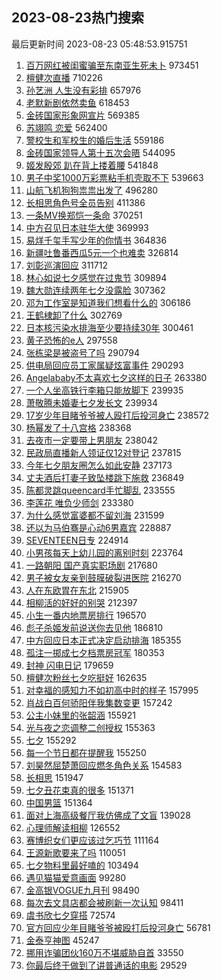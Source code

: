 ## 2023-08-23热门搜索 
最后更新时间 2023-08-23 05:48:53.915751 
1. [百万网红被闺蜜骗至东南亚生死未卜](https://s.weibo.com/weibo?q=%23%E7%99%BE%E4%B8%87%E7%BD%91%E7%BA%A2%E8%A2%AB%E9%97%BA%E8%9C%9C%E9%AA%97%E8%87%B3%E4%B8%9C%E5%8D%97%E4%BA%9A%E7%94%9F%E6%AD%BB%E6%9C%AA%E5%8D%9C%23&t=31&band_rank=48&Refer=top) 973451
1. [檀健次直播](https://s.weibo.com/weibo?q=%E6%AA%80%E5%81%A5%E6%AC%A1%E7%9B%B4%E6%92%AD&t=31&band_rank=1&Refer=top) 710226
1. [孙艺洲 人生没有彩排](https://s.weibo.com/weibo?q=%E5%AD%99%E8%89%BA%E6%B4%B2%20%E4%BA%BA%E7%94%9F%E6%B2%A1%E6%9C%89%E5%BD%A9%E6%8E%92&t=31&band_rank=29&Refer=top) 657976
1. [老默新剧依然卖鱼](https://s.weibo.com/weibo?q=%23%E8%80%81%E9%BB%98%E6%96%B0%E5%89%A7%E4%BE%9D%E7%84%B6%E5%8D%96%E9%B1%BC%23&t=31&band_rank=27&Refer=top) 618453
1. [金砖国家形象网宣片](https://s.weibo.com/weibo?q=%23%E9%87%91%E7%A0%96%E5%9B%BD%E5%AE%B6%E5%BD%A2%E8%B1%A1%E7%BD%91%E5%AE%A3%E7%89%87%23&t=31&band_rank=3&Refer=top) 569385
1. [苏翊鸣 恋爱](https://s.weibo.com/weibo?q=%E8%8B%8F%E7%BF%8A%E9%B8%A3%20%E6%81%8B%E7%88%B1&t=31&band_rank=4&Refer=top) 562400
1. [警校生和军校生的婚后生活](https://s.weibo.com/weibo?q=%E8%AD%A6%E6%A0%A1%E7%94%9F%E5%92%8C%E5%86%9B%E6%A0%A1%E7%94%9F%E7%9A%84%E5%A9%9A%E5%90%8E%E7%94%9F%E6%B4%BB&t=31&band_rank=17&Refer=top) 559186
1. [金砖国家领导人第十五次会晤](https://s.weibo.com/weibo?q=%23%E9%87%91%E7%A0%96%E5%9B%BD%E5%AE%B6%E9%A2%86%E5%AF%BC%E4%BA%BA%E7%AC%AC%E5%8D%81%E4%BA%94%E6%AC%A1%E4%BC%9A%E6%99%A4%23&t=31&band_rank=3&Refer=top) 544095
1. [姬发殷郊 趴在背上搂着腰](https://s.weibo.com/weibo?q=%E5%A7%AC%E5%8F%91%E6%AE%B7%E9%83%8A%20%E8%B6%B4%E5%9C%A8%E8%83%8C%E4%B8%8A%E6%90%82%E7%9D%80%E8%85%B0&t=31&band_rank=5&Refer=top) 541848
1. [男子中奖1000万彩票粘手机壳取不下](https://s.weibo.com/weibo?q=%23%E7%94%B7%E5%AD%90%E4%B8%AD%E5%A5%961000%E4%B8%87%E5%BD%A9%E7%A5%A8%E7%B2%98%E6%89%8B%E6%9C%BA%E5%A3%B3%E5%8F%96%E4%B8%8D%E4%B8%8B%23&t=31&band_rank=6&Refer=top) 539663
1. [山航飞机狗狗祟祟出发了](https://s.weibo.com/weibo?q=%E5%B1%B1%E8%88%AA%E9%A3%9E%E6%9C%BA%E7%8B%97%E7%8B%97%E7%A5%9F%E7%A5%9F%E5%87%BA%E5%8F%91%E4%BA%86&t=31&band_rank=2&Refer=top) 496280
1. [长相思角色号全员告别](https://s.weibo.com/weibo?q=%23%E9%95%BF%E7%9B%B8%E6%80%9D%E8%A7%92%E8%89%B2%E5%8F%B7%E5%85%A8%E5%91%98%E5%91%8A%E5%88%AB%23&t=31&band_rank=26&Refer=top) 411386
1. [一条MV换郑恺一条命](https://s.weibo.com/weibo?q=%E4%B8%80%E6%9D%A1MV%E6%8D%A2%E9%83%91%E6%81%BA%E4%B8%80%E6%9D%A1%E5%91%BD&t=31&band_rank=7&Refer=top) 370251
1. [中方召见日本驻华大使](https://s.weibo.com/weibo?q=%23%E4%B8%AD%E6%96%B9%E5%8F%AC%E8%A7%81%E6%97%A5%E6%9C%AC%E9%A9%BB%E5%8D%8E%E5%A4%A7%E4%BD%BF%23&t=31&band_rank=8&Refer=top) 369993
1. [易烊千玺手写少年的你情书](https://s.weibo.com/weibo?q=%23%E6%98%93%E7%83%8A%E5%8D%83%E7%8E%BA%E6%89%8B%E5%86%99%E5%B0%91%E5%B9%B4%E7%9A%84%E4%BD%A0%E6%83%85%E4%B9%A6%23&t=31&band_rank=36&Refer=top) 364836
1. [新疆吐鲁番西瓜5元一个也难卖](https://s.weibo.com/weibo?q=%E6%96%B0%E7%96%86%E5%90%90%E9%B2%81%E7%95%AA%E8%A5%BF%E7%93%9C5%E5%85%83%E4%B8%80%E4%B8%AA%E4%B9%9F%E9%9A%BE%E5%8D%96&t=31&band_rank=9&Refer=top) 326814
1. [刘彰巡演回应](https://s.weibo.com/weibo?q=%E5%88%98%E5%BD%B0%E5%B7%A1%E6%BC%94%E5%9B%9E%E5%BA%94&t=31&band_rank=10&Refer=top) 311712
1. [林心如说七夕感觉在过鬼节](https://s.weibo.com/weibo?q=%23%E6%9E%97%E5%BF%83%E5%A6%82%E8%AF%B4%E4%B8%83%E5%A4%95%E6%84%9F%E8%A7%89%E5%9C%A8%E8%BF%87%E9%AC%BC%E8%8A%82%23&t=31&band_rank=11&Refer=top) 309894
1. [魏大勋连续两年七夕没露脸](https://s.weibo.com/weibo?q=%23%E9%AD%8F%E5%A4%A7%E5%8B%8B%E8%BF%9E%E7%BB%AD%E4%B8%A4%E5%B9%B4%E4%B8%83%E5%A4%95%E6%B2%A1%E9%9C%B2%E8%84%B8%23&t=31&band_rank=12&Refer=top) 307362
1. [邓为工作室是知道我们想看什么的](https://s.weibo.com/weibo?q=%23%E9%82%93%E4%B8%BA%E5%B7%A5%E4%BD%9C%E5%AE%A4%E6%98%AF%E7%9F%A5%E9%81%93%E6%88%91%E4%BB%AC%E6%83%B3%E7%9C%8B%E4%BB%80%E4%B9%88%E7%9A%84%23&t=31&band_rank=13&Refer=top) 306186
1. [王鹤棣卸了什么](https://s.weibo.com/weibo?q=%23%E7%8E%8B%E9%B9%A4%E6%A3%A3%E5%8D%B8%E4%BA%86%E4%BB%80%E4%B9%88%23&t=31&band_rank=14&Refer=top) 302769
1. [日本核污染水排海至少要持续30年](https://s.weibo.com/weibo?q=%23%E6%97%A5%E6%9C%AC%E6%A0%B8%E6%B1%A1%E6%9F%93%E6%B0%B4%E6%8E%92%E6%B5%B7%E8%87%B3%E5%B0%91%E8%A6%81%E6%8C%81%E7%BB%AD30%E5%B9%B4%23&t=31&band_rank=15&Refer=top) 300461
1. [黄子恐怖的e人](https://s.weibo.com/weibo?q=%E9%BB%84%E5%AD%90%E6%81%90%E6%80%96%E7%9A%84e%E4%BA%BA&t=31&band_rank=16&Refer=top) 297558
1. [张栋梁是被盗号了吗](https://s.weibo.com/weibo?q=%23%E5%BC%A0%E6%A0%8B%E6%A2%81%E6%98%AF%E8%A2%AB%E7%9B%97%E5%8F%B7%E4%BA%86%E5%90%97%23&t=31&band_rank=18&Refer=top) 290794
1. [供电局回应员工家属疑炫富事件](https://s.weibo.com/weibo?q=%23%E4%BE%9B%E7%94%B5%E5%B1%80%E5%9B%9E%E5%BA%94%E5%91%98%E5%B7%A5%E5%AE%B6%E5%B1%9E%E7%96%91%E7%82%AB%E5%AF%8C%E4%BA%8B%E4%BB%B6%23&t=31&band_rank=19&Refer=top) 290293
1. [Angelababy不太喜欢七夕这样的日子](https://s.weibo.com/weibo?q=%23Angelababy%E4%B8%8D%E5%A4%AA%E5%96%9C%E6%AC%A2%E4%B8%83%E5%A4%95%E8%BF%99%E6%A0%B7%E7%9A%84%E6%97%A5%E5%AD%90%23&t=31&band_rank=32&Refer=top) 263380
1. [一个人坐高铁行李箱只能放脚下](https://s.weibo.com/weibo?q=%23%E4%B8%80%E4%B8%AA%E4%BA%BA%E5%9D%90%E9%AB%98%E9%93%81%E8%A1%8C%E6%9D%8E%E7%AE%B1%E5%8F%AA%E8%83%BD%E6%94%BE%E8%84%9A%E4%B8%8B%23&t=31&band_rank=20&Refer=top) 239935
1. [萧敬腾未婚妻七夕发长文](https://s.weibo.com/weibo?q=%E8%90%A7%E6%95%AC%E8%85%BE%E6%9C%AA%E5%A9%9A%E5%A6%BB%E4%B8%83%E5%A4%95%E5%8F%91%E9%95%BF%E6%96%87&t=31&band_rank=21&Refer=top) 239934
1. [17岁少年目睹爷爷被人殴打后投河身亡](https://s.weibo.com/weibo?q=%2317%E5%B2%81%E5%B0%91%E5%B9%B4%E7%9B%AE%E7%9D%B9%E7%88%B7%E7%88%B7%E8%A2%AB%E4%BA%BA%E6%AE%B4%E6%89%93%E5%90%8E%E6%8A%95%E6%B2%B3%E8%BA%AB%E4%BA%A1%23&t=31&band_rank=22&Refer=top) 238572
1. [杨幂发了十八宫格](https://s.weibo.com/weibo?q=%23%E6%9D%A8%E5%B9%82%E5%8F%91%E4%BA%86%E5%8D%81%E5%85%AB%E5%AE%AB%E6%A0%BC%23&t=31&band_rank=23&Refer=top) 238368
1. [去夜市一定要带上男朋友](https://s.weibo.com/weibo?q=%23%E5%8E%BB%E5%A4%9C%E5%B8%82%E4%B8%80%E5%AE%9A%E8%A6%81%E5%B8%A6%E4%B8%8A%E7%94%B7%E6%9C%8B%E5%8F%8B%23&t=31&band_rank=34&Refer=top) 238042
1. [民政局直播新人领证仅12对登记](https://s.weibo.com/weibo?q=%23%E6%B0%91%E6%94%BF%E5%B1%80%E7%9B%B4%E6%92%AD%E6%96%B0%E4%BA%BA%E9%A2%86%E8%AF%81%E4%BB%8512%E5%AF%B9%E7%99%BB%E8%AE%B0%23&t=31&band_rank=24&Refer=top) 237815
1. [今年七夕朋友圈怎么如此安静](https://s.weibo.com/weibo?q=%23%E4%BB%8A%E5%B9%B4%E4%B8%83%E5%A4%95%E6%9C%8B%E5%8F%8B%E5%9C%88%E6%80%8E%E4%B9%88%E5%A6%82%E6%AD%A4%E5%AE%89%E9%9D%99%23&t=31&band_rank=25&Refer=top) 237173
1. [丈夫酒后打妻子致坠楼跳下施救](https://s.weibo.com/weibo?q=%23%E4%B8%88%E5%A4%AB%E9%85%92%E5%90%8E%E6%89%93%E5%A6%BB%E5%AD%90%E8%87%B4%E5%9D%A0%E6%A5%BC%E8%B7%B3%E4%B8%8B%E6%96%BD%E6%95%91%23&t=31&band_rank=29&Refer=top) 236849
1. [陈都灵跳queencard手忙脚乱](https://s.weibo.com/weibo?q=%23%E9%99%88%E9%83%BD%E7%81%B5%E8%B7%B3queencard%E6%89%8B%E5%BF%99%E8%84%9A%E4%B9%B1%23&t=31&band_rank=27&Refer=top) 233555
1. [李莲花 唯负少师剑](https://s.weibo.com/weibo?q=%E6%9D%8E%E8%8E%B2%E8%8A%B1%20%E5%94%AF%E8%B4%9F%E5%B0%91%E5%B8%88%E5%89%91&t=31&band_rank=28&Refer=top) 233380
1. [为什么感觉富婆都不留刘海](https://s.weibo.com/weibo?q=%23%E4%B8%BA%E4%BB%80%E4%B9%88%E6%84%9F%E8%A7%89%E5%AF%8C%E5%A9%86%E9%83%BD%E4%B8%8D%E7%95%99%E5%88%98%E6%B5%B7%23&t=31&band_rank=30&Refer=top) 231599
1. [还以为马伯骞是心动6男嘉宾](https://s.weibo.com/weibo?q=%23%E8%BF%98%E4%BB%A5%E4%B8%BA%E9%A9%AC%E4%BC%AF%E9%AA%9E%E6%98%AF%E5%BF%83%E5%8A%A86%E7%94%B7%E5%98%89%E5%AE%BE%23&t=31&band_rank=32&Refer=top) 228887
1. [SEVENTEEN日专](https://s.weibo.com/weibo?q=SEVENTEEN%E6%97%A5%E4%B8%93&t=31&band_rank=31&Refer=top) 224914
1. [小男孩每天上幼儿园的离别时刻](https://s.weibo.com/weibo?q=%E5%B0%8F%E7%94%B7%E5%AD%A9%E6%AF%8F%E5%A4%A9%E4%B8%8A%E5%B9%BC%E5%84%BF%E5%9B%AD%E7%9A%84%E7%A6%BB%E5%88%AB%E6%97%B6%E5%88%BB&t=31&band_rank=49&Refer=top) 223764
1. [一路朝阳 国产真实职场剧](https://s.weibo.com/weibo?q=%E4%B8%80%E8%B7%AF%E6%9C%9D%E9%98%B3%20%E5%9B%BD%E4%BA%A7%E7%9C%9F%E5%AE%9E%E8%81%8C%E5%9C%BA%E5%89%A7&t=31&band_rank=33&Refer=top) 217680
1. [男子被女友亲到鼓膜破裂进医院](https://s.weibo.com/weibo?q=%23%E7%94%B7%E5%AD%90%E8%A2%AB%E5%A5%B3%E5%8F%8B%E4%BA%B2%E5%88%B0%E9%BC%93%E8%86%9C%E7%A0%B4%E8%A3%82%E8%BF%9B%E5%8C%BB%E9%99%A2%23&t=31&band_rank=38&Refer=top) 216270
1. [人在东欧胃在东北](https://s.weibo.com/weibo?q=%E4%BA%BA%E5%9C%A8%E4%B8%9C%E6%AC%A7%E8%83%83%E5%9C%A8%E4%B8%9C%E5%8C%97&t=31&band_rank=50&Refer=top) 215905
1. [相柳活的好好的别哭](https://s.weibo.com/weibo?q=%23%E7%9B%B8%E6%9F%B3%E6%B4%BB%E7%9A%84%E5%A5%BD%E5%A5%BD%E7%9A%84%E5%88%AB%E5%93%AD%23&t=31&band_rank=37&Refer=top) 212397
1. [小生一番内地票房排行](https://s.weibo.com/weibo?q=%E5%B0%8F%E7%94%9F%E4%B8%80%E7%95%AA%E5%86%85%E5%9C%B0%E7%A5%A8%E6%88%BF%E6%8E%92%E8%A1%8C&t=31&band_rank=36&Refer=top) 196570
1. [彪子杀姬发前说送你去见他](https://s.weibo.com/weibo?q=%E5%BD%AA%E5%AD%90%E6%9D%80%E5%A7%AC%E5%8F%91%E5%89%8D%E8%AF%B4%E9%80%81%E4%BD%A0%E5%8E%BB%E8%A7%81%E4%BB%96&t=31&band_rank=43&Refer=top) 186810
1. [中方回应日本正式决定启动排海](https://s.weibo.com/weibo?q=%23%E4%B8%AD%E6%96%B9%E5%9B%9E%E5%BA%94%E6%97%A5%E6%9C%AC%E6%AD%A3%E5%BC%8F%E5%86%B3%E5%AE%9A%E5%90%AF%E5%8A%A8%E6%8E%92%E6%B5%B7%23&t=31&band_rank=35&Refer=top) 185355
1. [孤注一掷成七夕档票房冠军](https://s.weibo.com/weibo?q=%23%E5%AD%A4%E6%B3%A8%E4%B8%80%E6%8E%B7%E6%88%90%E4%B8%83%E5%A4%95%E6%A1%A3%E7%A5%A8%E6%88%BF%E5%86%A0%E5%86%9B%23&t=31&band_rank=46&Refer=top) 180353
1. [封神 闪电日记](https://s.weibo.com/weibo?q=%E5%B0%81%E7%A5%9E%20%E9%97%AA%E7%94%B5%E6%97%A5%E8%AE%B0&t=31&band_rank=43&Refer=top) 179659
1. [檀健次粉丝七夕吃挺好](https://s.weibo.com/weibo?q=%23%E6%AA%80%E5%81%A5%E6%AC%A1%E7%B2%89%E4%B8%9D%E4%B8%83%E5%A4%95%E5%90%83%E6%8C%BA%E5%A5%BD%23&t=31&band_rank=39&Refer=top) 162635
1. [对幸福的感知力不如初高中时的样子](https://s.weibo.com/weibo?q=%E5%AF%B9%E5%B9%B8%E7%A6%8F%E7%9A%84%E6%84%9F%E7%9F%A5%E5%8A%9B%E4%B8%8D%E5%A6%82%E5%88%9D%E9%AB%98%E4%B8%AD%E6%97%B6%E7%9A%84%E6%A0%B7%E5%AD%90&t=31&band_rank=40&Refer=top) 157995
1. [肖战白百何骄阳伴我集数变更](https://s.weibo.com/weibo?q=%23%E8%82%96%E6%88%98%E7%99%BD%E7%99%BE%E4%BD%95%E9%AA%84%E9%98%B3%E4%BC%B4%E6%88%91%E9%9B%86%E6%95%B0%E5%8F%98%E6%9B%B4%23&t=31&band_rank=41&Refer=top) 157242
1. [公主小妹里的张韶涵](https://s.weibo.com/weibo?q=%E5%85%AC%E4%B8%BB%E5%B0%8F%E5%A6%B9%E9%87%8C%E7%9A%84%E5%BC%A0%E9%9F%B6%E6%B6%B5&t=31&band_rank=42&Refer=top) 155921
1. [光与夜之恋调整二创授权](https://s.weibo.com/weibo?q=%E5%85%89%E4%B8%8E%E5%A4%9C%E4%B9%8B%E6%81%8B%E8%B0%83%E6%95%B4%E4%BA%8C%E5%88%9B%E6%8E%88%E6%9D%83&t=31&band_rank=46&Refer=top) 155363
1. [七夕](https://s.weibo.com/weibo?q=%E4%B8%83%E5%A4%95&t=31&band_rank=45&Refer=top) 155292
1. [每一个节日都在提醒我](https://s.weibo.com/weibo?q=%E6%AF%8F%E4%B8%80%E4%B8%AA%E8%8A%82%E6%97%A5%E9%83%BD%E5%9C%A8%E6%8F%90%E9%86%92%E6%88%91&t=31&band_rank=50&Refer=top) 155250
1. [刘昊然屈楚萧回应燃冬角色关系](https://s.weibo.com/weibo?q=%23%E5%88%98%E6%98%8A%E7%84%B6%E5%B1%88%E6%A5%9A%E8%90%A7%E5%9B%9E%E5%BA%94%E7%87%83%E5%86%AC%E8%A7%92%E8%89%B2%E5%85%B3%E7%B3%BB%23&t=31&band_rank=43&Refer=top) 154583
1. [长相思](https://s.weibo.com/weibo?q=%E9%95%BF%E7%9B%B8%E6%80%9D&t=31&band_rank=44&Refer=top) 151947
1. [七夕丑花束真的很多](https://s.weibo.com/weibo?q=%23%E4%B8%83%E5%A4%95%E4%B8%91%E8%8A%B1%E6%9D%9F%E7%9C%9F%E7%9A%84%E5%BE%88%E5%A4%9A%23&t=31&band_rank=47&Refer=top) 151371
1. [中国男篮](https://s.weibo.com/weibo?q=%E4%B8%AD%E5%9B%BD%E7%94%B7%E7%AF%AE&t=31&band_rank=48&Refer=top) 151364
1. [面对上海高级餐厅我仿佛成了文盲](https://s.weibo.com/weibo?q=%E9%9D%A2%E5%AF%B9%E4%B8%8A%E6%B5%B7%E9%AB%98%E7%BA%A7%E9%A4%90%E5%8E%85%E6%88%91%E4%BB%BF%E4%BD%9B%E6%88%90%E4%BA%86%E6%96%87%E7%9B%B2&t=31&band_rank=50&Refer=top) 139028
1. [心理师解读相柳](https://s.weibo.com/weibo?q=%23%E5%BF%83%E7%90%86%E5%B8%88%E8%A7%A3%E8%AF%BB%E7%9B%B8%E6%9F%B3%23&t=31&band_rank=41&Refer=top) 126552
1. [赛博织女们更应该过乞巧节](https://s.weibo.com/weibo?q=%E8%B5%9B%E5%8D%9A%E7%BB%87%E5%A5%B3%E4%BB%AC%E6%9B%B4%E5%BA%94%E8%AF%A5%E8%BF%87%E4%B9%9E%E5%B7%A7%E8%8A%82&t=31&band_rank=50&Refer=top) 111164
1. [王源新歌要来了吗](https://s.weibo.com/weibo?q=%23%E7%8E%8B%E6%BA%90%E6%96%B0%E6%AD%8C%E8%A6%81%E6%9D%A5%E4%BA%86%E5%90%97%23&t=31&band_rank=42&Refer=top) 110051
1. [七夕物料里最好嗑的](https://s.weibo.com/weibo?q=%E4%B8%83%E5%A4%95%E7%89%A9%E6%96%99%E9%87%8C%E6%9C%80%E5%A5%BD%E5%97%91%E7%9A%84&t=31&band_rank=42&Refer=top) 103494
1. [遇见猫猫爱意画面](https://s.weibo.com/weibo?q=%E9%81%87%E8%A7%81%E7%8C%AB%E7%8C%AB%E7%88%B1%E6%84%8F%E7%94%BB%E9%9D%A2&t=31&band_rank=34&Refer=top) 99280
1. [金高银VOGUE九月刊](https://s.weibo.com/weibo?q=%23%E9%87%91%E9%AB%98%E9%93%B6VOGUE%E4%B9%9D%E6%9C%88%E5%88%8A%23&t=31&band_rank=47&Refer=top) 98490
1. [每次去文具店都会被刷新一次认知](https://s.weibo.com/weibo?q=%E6%AF%8F%E6%AC%A1%E5%8E%BB%E6%96%87%E5%85%B7%E5%BA%97%E9%83%BD%E4%BC%9A%E8%A2%AB%E5%88%B7%E6%96%B0%E4%B8%80%E6%AC%A1%E8%AE%A4%E7%9F%A5&t=31&band_rank=49&Refer=top) 98411
1. [虞书欣七夕穿搭](https://s.weibo.com/weibo?q=%23%E8%99%9E%E4%B9%A6%E6%AC%A3%E4%B8%83%E5%A4%95%E7%A9%BF%E6%90%AD%23&t=31&band_rank=46&Refer=top) 72574
1. [官方回应少年目睹爷爷被殴打后投河身亡](https://s.weibo.com/weibo?q=%23%E5%AE%98%E6%96%B9%E5%9B%9E%E5%BA%94%E5%B0%91%E5%B9%B4%E7%9B%AE%E7%9D%B9%E7%88%B7%E7%88%B7%E8%A2%AB%E6%AE%B4%E6%89%93%E5%90%8E%E6%8A%95%E6%B2%B3%E8%BA%AB%E4%BA%A1%23&t=31&band_rank=50&Refer=top) 56781
1. [金泰亨神图](https://s.weibo.com/weibo?q=%23%E9%87%91%E6%B3%B0%E4%BA%A8%E7%A5%9E%E5%9B%BE%23&t=31&band_rank=48&Refer=top) 45247
1. [挪用诈骗团伙160万不堪威胁自首](https://s.weibo.com/weibo?q=%23%E6%8C%AA%E7%94%A8%E8%AF%88%E9%AA%97%E5%9B%A2%E4%BC%99160%E4%B8%87%E4%B8%8D%E5%A0%AA%E5%A8%81%E8%83%81%E8%87%AA%E9%A6%96%23&t=31&band_rank=49&Refer=top) 33550
1. [你最后终于做到了讲普通话的电影](https://s.weibo.com/weibo?q=%E4%BD%A0%E6%9C%80%E5%90%8E%E7%BB%88%E4%BA%8E%E5%81%9A%E5%88%B0%E4%BA%86%E8%AE%B2%E6%99%AE%E9%80%9A%E8%AF%9D%E7%9A%84%E7%94%B5%E5%BD%B1&t=31&band_rank=47&Refer=top) 29529
